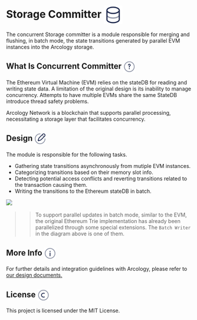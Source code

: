<h1> Storage Committer <img align="center" height="50" src="./img/database.svg">  </h1>

The concurrent Storage committer is a module responsible for merging and flushing, in batch mode, the state transitions generated by parallel EVM instances into the Arcology storage.

<h2> What Is Concurrent Committer <img align="center" height="32" src="./img/question.svg"> </h2>

The Ethereum Virtual Machine (EVM) relies on the stateDB for reading and writing state data. A limitation of the original design is its inability to manage concurrency. Attempts to have multiple EVMs share the same StateDB introduce thread safety problems.

Arcology Network is a blockchain that supports parallel processing, necessitating a storage layer that facilitates concurrency.

<h2> Design <img align="center" height="32" src="./img/design.svg">  </h2>

The module is responsible for the following tasks. 

- Gathering state transitions asynchronously from mutiple EVM instances.
- Categorizing transitions based on their memory slot info.
- Detecting potential access conflicts and reverting transitions related to the transaction causing them. 
- Writing the transitions to the Ethereum stateDB in batch.

<!-- <br /> -->
![](./img/types.png)
<br />

>> To support parallel updates in batch mode, similar to the EVM, the original Ethereum Trie implementation has already been parallelized through some special extensions. The `Batch Writer` in the diagram above is one of them.


<h2> More Info  <img align="center" height="32" src="./img/info.svg">  </h2>

For further details and integration guidelines with Arcology, please refer to [our design documents.](https://doc.arcology.network/arcology-concurrency-control/evm-integration)


<h2> License  <img align="center" height="32" src="./img/copyright.svg">  </h2>

This project is licensed under the MIT License.